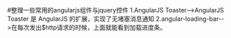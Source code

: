 #整理一些常用的angularjs组件与jquery控件
1.AngularJS Toaster-->AngularJS Toaster 是 AngularJS 的扩展，实现了无堵塞消息通知
2.angular-loading-bar-->在每次发出$http请求的时候，上面就能看到加载进度条。